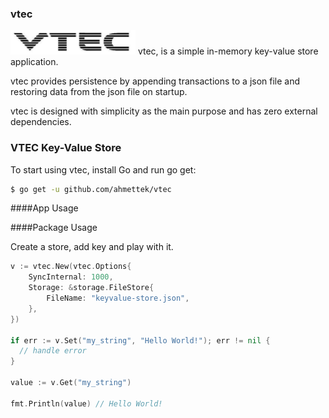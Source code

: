 ### vtec
<img src = "vtec-logo.jpg" width="200">
vtec, is a simple in-memory key-value store application.

vtec provides persistence by appending transactions to a json file and restoring data from the json file on startup.

vtec is designed with simplicity as the main purpose and has zero external dependencies.

### VTEC Key-Value Store

To start using vtec, install Go and run go get:
```sh
$ go get -u github.com/ahmettek/vtec
```
####App Usage

####Package Usage

Create a store, add key and play with it.

```go
v := vtec.New(vtec.Options{
    SyncInternal: 1000,
    Storage: &storage.FileStore{
        FileName: "keyvalue-store.json",
    },
})

if err := v.Set("my_string", "Hello World!"); err != nil {
  // handle error
}

value := v.Get("my_string")

fmt.Println(value) // Hello World!
```